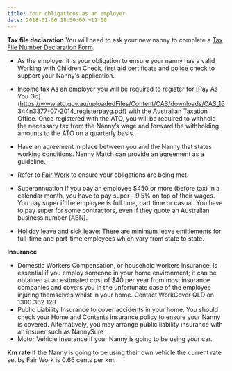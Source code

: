 ```yaml
---
title: Your obligations as an employer
date: 2018-01-06 18:50:00 +11:00
---
```


**Tax file declaration**
You will need to ask your new nanny to complete a [Tax File Number Declaration Form](https://www.ato.gov.au/uploadedFiles/Content/IND/Downloads/TFN_declaration_form_N3092.pdf).

* As the employer it is your obligation to ensure your nanny has a valid [Working with Children Check](http://www.workingwithchildren.vic.gov.au/), [first aid certificate](http://www.cbdcollege.edu.au/) and [police check](https://www.nationalcrimecheck.com.au/) to support your Nanny's application.

* Income tax
As an employer you will be required to register for [Pay As You Go] (https://www.ato.gov.au/uploadedFiles/Content/CAS/downloads/CAS_16344n3377-07-2014_registerpayg.pdf) with the Australian Taxation Office. Once registered with the ATO, you will be required to withhold the necessary tax from the Nanny’s wage and forward the withholding amounts to the ATO on a quarterly basis. 

* Have an agreement in place between you and the Nanny that states working conditions. Nanny Match can provide an agreement as a guideline. 

* Refer to [Fair Work]( https://www.fairwork.gov.au/) to ensure your obligations are being met.

* Superannuation
If you pay an employee $450 or more (before tax) in a calendar month, you have to pay super—9.5% on top of their wages. You pay super if the employee is full time, part time or casual. You have to pay super for some contractors, even if they quote an Australian business number (ABN).

* Holiday leave and sick leave: There are minimum leave entitlements for full-time and part-time employees which vary from state to state.

**Insurance**

* Domestic Workers Compensation, or household workers insurance, is essential if you employ someone in your home environment; it can be obtained at an estimated cost of $40 per year from most insurance companies and covers you in the unfortunate case of the
employee injuring themselves whilst in your home. Contact WorkCover QLD on 1300 362 128
* Public Liability Insurance to cover accidents in your home. You should check your Home and Contents insurance policy to ensure your Nanny is covered. Alternatively, you may arrange public liability insurance with an insurer such as NannySure
* Motor Vehicle Insurance if your Nanny is going to be using your car. 

**Km rate** 
If the Nanny is going to be using their own vehicle the current rate set by Fair Work is 0.66 cents per km.